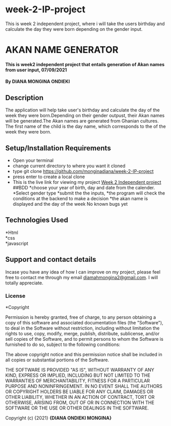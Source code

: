 # week-2-IP-project
This is week 2 independent project, where i will take the users birthday and calculate the day they were born depending on the gender input.
# AKAN NAME GENERATOR
#### This is week2 independent project that entails generation of Akan names from user input, 07/09/2021
#### By **DIANA MONGINA ONDIEKI**
## Description
The application will help take user's birthday and calculate the day of the week they were born.Depending on their gender outpust, their Akan names will be generated.The Akan names are generated from Ghanian cultures. The first name of the child is the day name, which corresponds to the of the week they were born.
## Setup/Installation Requirements
* Open your terminal
* change current directory to where you want it cloned
* type git clone https://github.com/monginadiana/week-2-IP-project
* press enter to create a local clone
* This is the live link for viewing my project <a href= "https://monginadiana.github.io/week-2-IP-project/"> Week 2 Independent project</a>
##BDD
*choose your year of birth, day and date from the calender.
*Select gender type
*submit the the inputs, 
*the program will check the conditions at the backend to make a decision
*the akan name is displayed and the day of the week
No known bugs yet 
## Technologies Used
*Html <br>*css<br> *javascript
## Support and contact details
Incase you have any idea of how I can improve on my project, please feel free to contact me through my email diamahmongina2@gmail.com. I will totally appreciate.
### License
*Copyright <YEAR> <COPYRIGHT HOLDER>

Permission is hereby granted, free of charge, to any person obtaining a copy of this software and associated documentation files (the "Software"), to deal in the Software without restriction, including without limitation the rights to use, copy, modify, merge, publish, distribute, sublicense, and/or sell copies of the Software, and to permit persons to whom the Software is furnished to do so, subject to the following conditions:

The above copyright notice and this permission notice shall be included in all copies or substantial portions of the Software.

THE SOFTWARE IS PROVIDED "AS IS", WITHOUT WARRANTY OF ANY KIND, EXPRESS OR IMPLIED, INCLUDING BUT NOT LIMITED TO THE WARRANTIES OF MERCHANTABILITY, FITNESS FOR A PARTICULAR PURPOSE AND NONINFRINGEMENT. IN NO EVENT SHALL THE AUTHORS OR COPYRIGHT HOLDERS BE LIABLE FOR ANY CLAIM, DAMAGES OR OTHER LIABILITY, WHETHER IN AN ACTION OF CONTRACT, TORT OR OTHERWISE, ARISING FROM, OUT OF OR IN CONNECTION WITH THE SOFTWARE OR THE USE OR OTHER DEALINGS IN THE SOFTWARE.

Copyright (c) {2021} **{DIANA ONDIEKI MONGINA}**
